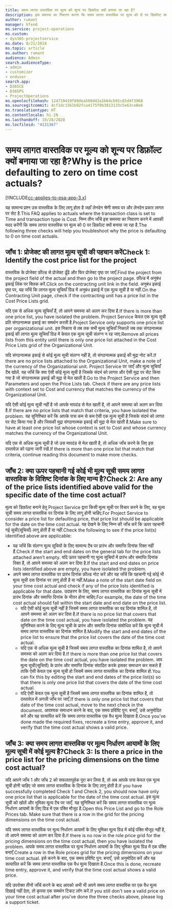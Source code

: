 ```yaml
---
title: समय लागत वास्तविक पर मूल्य को शून्य पर डिफ़ॉल्ट क्यों बनाया जा रहा है?
description: इस समस्या का निवारण करना कि समय लागत वास्तविक पर मूल्य को 0 पर डिफ़ॉल्ट क्यों बनाया जा रहा है.
author: rumant
manager: kfend
ms.service: project-operations
ms.custom:
- dyn365-projectservice
ms.date: 8/21/2018
ms.topic: article
ms.author: rumant
audience: Admin
search.audienceType:
- admin
- customizer
- enduser
search.app:
- D365CE
- D365PS
- ProjectOperations
ms.openlocfilehash: 124719410f89dea506d43a1b64cb91c85d4f3968
ms.sourcegitcommit: 4cf1dc1561b92fca4175f0b3813133c5e63ce8e6
ms.translationtype: HT
ms.contentlocale: hi-IN
ms.lasthandoff: 10/28/2020
ms.locfileid: "4131367"
---
```

# <a name="why-is-the-price-defaulting-to-zero-on-time-cost-actuals"></a><span data-ttu-id="c43bb-103">समय लागत वास्तविक पर मूल्य को शून्य पर डिफ़ॉल्ट क्यों बनाया जा रहा है?</span><span class="sxs-lookup"><span data-stu-id="c43bb-103">Why is the price defaulting to zero on time cost actuals?</span></span>

[!INCLUDE[cc-applies-to-psa-app-3.x](../includes/cc-applies-to-psa-app-3x.md)]

<span data-ttu-id="c43bb-104">यह सामान्य प्रश्न उस वास्तविक के लिए लागू होता है जहाँ लेनदेन श्रेणी समय पर और लेनदेन प्रकार लागत पर सेट है.</span><span class="sxs-lookup"><span data-stu-id="c43bb-104">This FAQ applies to actuals where the transaction class is set to Time and transaction type is Cost.</span></span> <span data-ttu-id="c43bb-105">निम्न तीन जाँचें इस समस्या का निवारण करने में आपकी मदद करेंगी कि समय लागत वास्तविक पर मूल्य को 0 पर डिफ़ॉल्ट क्यों बनाया जा रहा है.</span><span class="sxs-lookup"><span data-stu-id="c43bb-105">The following three checks will help you troubleshoot why the price is defaulting to 0 on time cost actuals.</span></span>
 
## <a name="check-1-identify-the-cost-price-list-for-the-project"></a><span data-ttu-id="c43bb-106">जाँच 1: प्रोजेक्ट की लागत मूल्य सूची की पहचान करें</span><span class="sxs-lookup"><span data-stu-id="c43bb-106">Check 1: Identify the cost price list for the project</span></span>

<span data-ttu-id="c43bb-107">वास्तविक के प्रोजेक्ट फ़ील्ड से प्रोजेक्ट ढूँढें और फिर प्रोजेक्ट पृष्ठ पर जाएँ.</span><span class="sxs-lookup"><span data-stu-id="c43bb-107">Find the project from the project field of the actual and then go to the project page.</span></span> <span data-ttu-id="c43bb-108">फ़ील्ड में अनुबंध इकाई लिंक पर क्लिक करें.</span><span class="sxs-lookup"><span data-stu-id="c43bb-108">Click on the contracting unit link in the field.</span></span> <span data-ttu-id="c43bb-109">अनुबंध इकाई पृष्ठ पर, यह जाँचें कि लागत मूल्य सूचियाँ ग्रिड में अनुबंध इकाई में एक मूल्य सूची है या नहीं.</span><span class="sxs-lookup"><span data-stu-id="c43bb-109">On the Contracting Unit page, check if the contracting unit has a price list in the Cost Price Lists grid.</span></span>

<span data-ttu-id="c43bb-110">यदि एक से अधिक मूल्य सूचियाँ हैं, तो आपने समस्या को अलग कर दिया है.</span><span class="sxs-lookup"><span data-stu-id="c43bb-110">If there is more than one price list, you have isolated the problem.</span></span> <span data-ttu-id="c43bb-111">Project Service केवल एक मूल्य सूची प्रति संगठनात्मक इकाई का समर्थन करती है.</span><span class="sxs-lookup"><span data-stu-id="c43bb-111">Project Service only supports one price list per organizational unit.</span></span> <span data-ttu-id="c43bb-112">इस निकाय से तब तक सभी मूल्य सूचियाँ निकालें जब तक संगठनात्मक इकाई की लागत मूल्य सूचियाँ ग्रिड में केवल एक मूल्य सूची संलग्न न रह जाए.</span><span class="sxs-lookup"><span data-stu-id="c43bb-112">Remove all prices lists from this entity until there is only one price list attached in the Cost Price Lists grid of the Organizational Unit.</span></span>

<span data-ttu-id="c43bb-113">यदि संगठनात्मक इकाई से कोई मूल्य सूची संलग्न नहीं है, तो संगठनात्मक इकाई की मुद्रा नोट करें.</span><span class="sxs-lookup"><span data-stu-id="c43bb-113">If there are no price lists attached to the Organizational Unit, make a note of the currency of the Organizational unit.</span></span> <span data-ttu-id="c43bb-114">Project Service पर जाएँ और मूल्य सूचियाँ टैब खोलें. यह जाँचें कि क्या ऐसी कोई मूल्य सूची है जिसके संदर्भ को लागत और ऐसी मुद्रा पर सेट किया गया है जो संगठनात्मक इकाई की मुद्रा से मेल खाती है.</span><span class="sxs-lookup"><span data-stu-id="c43bb-114">Go to the Project Service and then Parameters and open the Price Lists tab. Check if there are any price lists with context set to Cost and currency that matches the currency of the Organizational Unit.</span></span>
 
<span data-ttu-id="c43bb-115">यदि ऐसी कोई मूल्य सूची नहीं है जो आपके मापदंड से मेल खाती है, तो आपने समस्या को अलग कर दिया है.</span><span class="sxs-lookup"><span data-stu-id="c43bb-115">If there are no price lists that match that criteria, you have isolated the problem.</span></span> <span data-ttu-id="c43bb-116">यह सुनिश्चित करें कि आपके पास कम से कम ऐसी एक मूल्य सूची है जिसके संदर्भ को लागत पर सेट किया गया है और जिसकी मुद्रा संगठनात्मक इकाई की मुद्रा से मेल खाती है.</span><span class="sxs-lookup"><span data-stu-id="c43bb-116">Make sure to have at least one price list whose context is set to Cost and whose currency matches the currency of the Organizational Unit.</span></span>

<span data-ttu-id="c43bb-117">यदि एक से अधिक मूल्य सूची है जो उस मापदंड से मेल खाती है, तो अधिक जाँच करने के लिए इस दस्तावेज़ को पढ़ना जारी रखें.</span><span class="sxs-lookup"><span data-stu-id="c43bb-117">If there is more than one price list that match that criteria, continue reading this document to make more checks.</span></span>

## <a name="check-2-are-any-of-the-price-lists-identified-above-valid-for-the-specific-date-of-the-time-cost-actual"></a><span data-ttu-id="c43bb-118">जाँच 2: क्या ऊपर पहचानी गई कोई भी मूल्य सूची समय लागत वास्तविक के विशिष्ट दिनांक के लिए मान्य है?</span><span class="sxs-lookup"><span data-stu-id="c43bb-118">Check 2: Are any of the price lists identified above valid for the specific date of the time cost actual?</span></span>

<span data-ttu-id="c43bb-119">मूल्य को डिफ़ॉल्ट बनाने हेतु Project Service द्वारा किसी मूल्य सूची पर विचार करने के लिए, वह मूल्य सूची समय लागत वास्तविक पर दिनांक के लिए लागू होनी चाहिए.</span><span class="sxs-lookup"><span data-stu-id="c43bb-119">For Project Service to consider a price list for defaulting price, that price list should be applicable for the date on the time cost actual.</span></span> <span data-ttu-id="c43bb-120">यह देखने के लिए निम्न की जाँच करें कि ऊपर पहचानी गई सूची(सूचियाँ) लागू होती हैं या नहीं.</span><span class="sxs-lookup"><span data-stu-id="c43bb-120">Check the following to see if the price list(s) identified above are applicable:</span></span>

- <span data-ttu-id="c43bb-121">यह जाँचें कि संलग्न मूल्य सूचियों के लिए सामान्य टैब पर प्रारंभ और समाप्ति दिनांक रिक्त नहीं हैं.</span><span class="sxs-lookup"><span data-stu-id="c43bb-121">Check if the start and end dates on the general tab for the price lists attached aren’t empty.</span></span> <span data-ttu-id="c43bb-122">यदि ऊपर पहचानी गए मूल्य सूचियों में प्रारंभ और समाप्ति दिनांक रिक्त हैं, तो आपने समस्या को अलग कर दिया है.</span><span class="sxs-lookup"><span data-stu-id="c43bb-122">If the start and end dates on price lists identified above are empty, you have isolated the problem.</span></span> 
- <span data-ttu-id="c43bb-123">अपने समय लागत वास्तविक पर प्रारंभ दिनांक फ़ील्ड नोट करें और यह जाँचें कि पहचानी गई कोई भी मूल्य सूची उस दिनांक पर लागू होती है या नहीं.</span><span class="sxs-lookup"><span data-stu-id="c43bb-123">Make a note of the start date field on your time cost actual and check if any of the price lists identified is applicable for that date.</span></span> <span data-ttu-id="c43bb-124">उदाहरण के लिए, समय लागत वास्तविक का दिनांक मूल्य सूची में प्रारंभ दिनांक और समाप्ति दिनांक के भीतर होना चाहिए.</span><span class="sxs-lookup"><span data-stu-id="c43bb-124">For example, the date of the time cost actual should fall within the start date and end date on the price list.</span></span> 
    - <span data-ttu-id="c43bb-125">यदि ऐसी कोई मूल्य सूची नहीं है जिसमें समय लागत वास्तविक का वह दिनांक शामिल है, तो आपने समस्या को अलग कर दिया है.</span><span class="sxs-lookup"><span data-stu-id="c43bb-125">If there is no price list that covers that date on the time cost actual, you have isolated the problem.</span></span> <span data-ttu-id="c43bb-126">यह सुनिश्चित करने के लिए मूल्य सूची के प्रारंभ और समाप्ति दिनांक संशोधित करें कि मूल्य सूची में समय लागत वास्तविक का दिनांक शामिल है.</span><span class="sxs-lookup"><span data-stu-id="c43bb-126">Modify the start and end dates of the price list to ensure that the price list covers the date of the time cost actual.</span></span> 
    - <span data-ttu-id="c43bb-127">यदि एक से अधिक मूल्य सूची है जिसमें समय लागत वास्तविक का दिनांक शामिल है, तो आपने समस्या को अलग कर दिया है.</span><span class="sxs-lookup"><span data-stu-id="c43bb-127">If there is more than one price list that covers the date on the time cost actual, you have isolated the problem.</span></span> <span data-ttu-id="c43bb-128">आप मूल्य सूची(सूचियों) के प्रारंभ और समाप्ति दिनांक संपादित करके इसका समाधान कर सकते हैं ताकि ऐसी केवल एक मूल्य सूची हो जिसमें समय लागत वास्तविक का दिनांक शामिल हो.</span><span class="sxs-lookup"><span data-stu-id="c43bb-128">You can fix this by editing the start and end dates of the price list(s) so that there is only one price list that covers the date of the time cost actual.</span></span> 
    - <span data-ttu-id="c43bb-129">यदि ऐसी केवल एक मूल्य सूची है जिसमें समय लागत वास्तविक का दिनांक शामिल है, तो दस्तावेज़ में अगली जाँच पर जाएँ.</span><span class="sxs-lookup"><span data-stu-id="c43bb-129">If there is only one price list that covers that date of the time cost actual, move to the next check in the document.</span></span>
<span data-ttu-id="c43bb-130">आवश्यक समाधान करने के बाद, एक समय प्रविष्टि पुन: बनाएँ, उसे अनुमोदित करें और यह सत्यापित करें कि समय लागत वास्तविक एक वैध मूल्य दिखाता है.</span><span class="sxs-lookup"><span data-stu-id="c43bb-130">Once you’ve done made the required fixes, recreate a time entry, approve it, and verify that the time cost actual shows a valid price.</span></span>

## <a name="check-3-is-there-a-price-in-the-price-list-for-the-pricing-dimensions-on-the-time-cost-actual"></a><span data-ttu-id="c43bb-131">जाँच 3: क्या समय लागत वास्तविक पर मूल्य निर्धारण आयामों के लिए मूल्य सूची में कोई मूल्य है?</span><span class="sxs-lookup"><span data-stu-id="c43bb-131">Check 3: Is there a price in the price list for the pricing dimensions on the time cost actual?</span></span>

<span data-ttu-id="c43bb-132">यदि आपने जाँच 1 और जाँच 2 को सफलतापूर्वक पूरा कर लिया है, तो अब आपके पास केवल एक मूल्य सूची होनी चाहिए जो समय लागत वास्तविक के दिनांक के लिए लागू होती है.</span><span class="sxs-lookup"><span data-stu-id="c43bb-132">If you have successfully completed Check 1 and Check 2, you should now have only one price list that is applicable for the date of the time cost actual.</span></span> <span data-ttu-id="c43bb-133">इस मूल्य सूची को खोलें और भूमिका मू्ल्य टैब पर जाएँ. यह सुनिश्चित करें कि समय लागत वास्तविक पर मूल्य निर्धारण आयामों के लिए ग्रिड में एक पंक्ति मौजूद है.</span><span class="sxs-lookup"><span data-stu-id="c43bb-133">Open this Price List and go to the Role Prices tab. Make sure that there is a row in the grid for the pricing dimensions on the time cost actual.</span></span>

<span data-ttu-id="c43bb-134">यदि समय लागत वास्तविक पर मूल्य निर्धारण आयामों के लिए भूमिका मू्ल्य ग्रिड में कोई पंक्ति मौजूद नहीं है, तो आपने समस्या को अलग कर दिया है.</span><span class="sxs-lookup"><span data-stu-id="c43bb-134">If there is no row in the role price grid for the pricing dimensions on the time cost actual, then you have isolated the problem.</span></span> <span data-ttu-id="c43bb-135">आपके समय लागत वास्तविक पर मूल्य निर्धारण आयामों के लिए भूमिका मू्ल्य ग्रिड में एक पंक्ति बनाएँ.</span><span class="sxs-lookup"><span data-stu-id="c43bb-135">Create a row in the Role prices grid for the pricing dimensions on your time cost actual.</span></span> <span data-ttu-id="c43bb-136">इसे करने के बाद, एक समय प्रविष्टि पुन: बनाएँ, उसे अनुमोदित करें और यह सत्यापित करें कि समय लागत वास्तविक एक वैध मूल्य दिखाता है.</span><span class="sxs-lookup"><span data-stu-id="c43bb-136">Once this is done, recreate time entry, approve it, and verify that the time cost actual shows a valid price.</span></span>
 
<span data-ttu-id="c43bb-137">यदि उपरोक्त तीनों जाँचें करने के बाद आपको अभी भी अपने समय लागत वास्तविक पर एक वैध मूल्य दिखाई नहीं देता, तो कृपया एक समर्थन टिकट लॉग करें.</span><span class="sxs-lookup"><span data-stu-id="c43bb-137">If you still don't see a valid price on your time cost actual after you’ve done the three checks above, please log a support ticket.</span></span>



